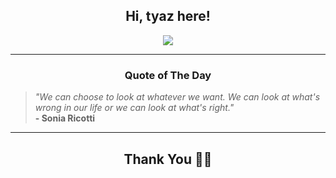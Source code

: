 <h2 align="center"> Hi, tyaz here!</h2>

<p align="center">
<a href="https://github.com/tyazx" alt="github streak"><img src="https://dvst-streak.herokuapp.com/?user=tyazx&theme=tokyonight&fire=DD472C"></a>
</p>

<hr>
<h3 align="center">Quote of The Day</h3>
<p align="center">
<blockquote>
<i>"We can choose to look at whatever we want.  We can look at what's wrong in our life or we can look at what's right."</i>
<br>
<b>- Sonia Ricotti</b>
</blockquote>
</p>


<hr>
<h2 align="center">Thank You 🙏🏼</h2>
